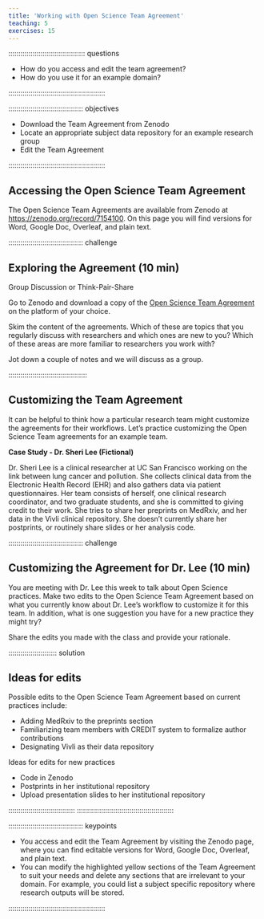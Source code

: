```yaml
---
title: 'Working with Open Science Team Agreement'
teaching: 5
exercises: 15
---
```


:::::::::::::::::::::::::::::::::::::: questions 

- How do you access and edit the team agreement?
- How do you use it for an example domain?

::::::::::::::::::::::::::::::::::::::::::::::::

::::::::::::::::::::::::::::::::::::: objectives

- Download the Team Agreement from Zenodo
- Locate an appropriate subject data repository for an example research group
- Edit the Team Agreement

::::::::::::::::::::::::::::::::::::::::::::::::

## Accessing the Open Science Team Agreement

The Open Science Team Agreements are available from Zenodo at https://zenodo.org/record/7154100. On this page you will find versions for Word, Google Doc, Overleaf, and plain text. 


::::::::::::::::::::::::::::::::::::: challenge 

## Exploring the Agreement (10 min) 

Group Discussion or Think-Pair-Share

Go to Zenodo and download a copy of the [Open Science Team Agreement](https://zenodo.org/record/7154100) on the platform of your choice. 

Skim the content of the agreements. Which of these are topics that you regularly discuss with researchers and which ones are new to you? Which of these areas are more familiar to researchers you work with?

Jot down a couple of notes and we will discuss as a group.

:::::::::::::::::::::::::::::::::::::::

## Customizing the Team Agreement
It can be helpful to think how a particular research team might customize the agreements for their workflows. Let’s practice customizing the Open Science Team agreements for an example team.

**Case Study - Dr. Sheri Lee (Fictional)** 

Dr. Sheri Lee is a clinical researcher at UC San Francisco working on the link between lung cancer and pollution. She collects clinical data from the Electronic Health Record (EHR) and also gathers data via patient questionnaires. Her team consists of herself, one clinical research coordinator, and two graduate students, and she is committed to giving credit to their work. She tries to share her preprints on MedRxiv, and her data in the Vivli clinical repository. She doesn’t currently share her postprints, or routinely share slides or her analysis code.

::::::::::::::::::::::::::::::::::::: challenge 

## Customizing the Agreement for Dr. Lee (10 min)

You are meeting with Dr. Lee this week to talk about Open Science practices. Make two edits to the Open Science Team Agreement based on what you currently know about Dr. Lee’s workflow to customize it for this team. In addition, what is one suggestion you have for a new practice they might try?

Share the edits you made with the class and provide your rationale.

:::::::::::::::::::::::: solution 

## Ideas for edits 

Possible edits to the Open Science Team Agreement based on current practices include: 

- Adding MedRxiv to the preprints section
- Familiarizing team members with CREDIT system to formalize author contributions
- Designating Vivli as their data repository 

Ideas for edits for new practices

 - Code in Zenodo
 - Postprints in her institutional repository
 - Upload presentation slides to her institutional repository


:::::::::::::::::::::::::::::::::
::::::::::::::::::::::::::::::::::::::::::::::::


::::::::::::::::::::::::::::::::::::: keypoints 

- You access and edit the Team Agreement by visiting the Zenodo page, where you can find editable versions for Word, Google Doc, Overleaf, and plain text. 
- You can modify the highlighted yellow sections of the Team Agreement to suit your needs and delete any sections that are irrelevant to your domain. For example, you could list a subject specific repository where research outputs will be stored. 

::::::::::::::::::::::::::::::::::::::::::::::::


